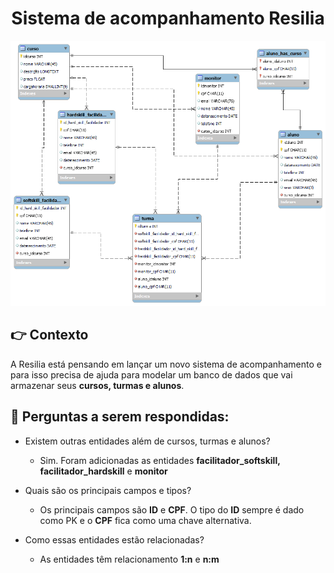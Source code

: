 <h1 align="center"> Sistema de acompanhamento Resilia </h1>

![Screenshot](13963.png)

## 👉 Contexto
<p>
 A Resilia está pensando em lançar um novo sistema de acompanhamento e para isso precisa de ajuda para modelar um banco de dados que vai armazenar seus <strong>cursos, turmas e alunos</strong>.
</p>


## 🤔 Perguntas a serem respondidas:

- Existem outras entidades além de cursos, turmas e alunos?
   - Sim. Foram adicionadas as entidades <strong>facilitador_softskill, facilitador_hardskill</strong> e <strong>monitor</strong>

- Quais são os principais campos e tipos?
  - Os principais campos são <strong>ID</strong> e <strong>CPF</strong>. O tipo do <strong>ID</strong> sempre é dado como PK e o <strong>CPF</strong> fica como uma chave alternativa.

- Como essas entidades estão relacionadas?
  - As entidades têm relacionamento <strong>1:n</strong> e <strong>n:m</strong>
